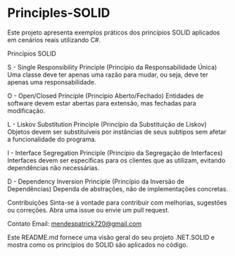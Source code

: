 # Principles-SOLID
Este projeto apresenta exemplos práticos dos princípios SOLID aplicados em cenários reais utilizando C#.

Princípios SOLID


S - Single Responsibility Principle (Princípio da Responsabilidade Única)
Uma classe deve ter apenas uma razão para mudar, ou seja, deve ter apenas uma responsabilidade.

O - Open/Closed Principle (Princípio Aberto/Fechado)
Entidades de software devem estar abertas para extensão, mas fechadas para modificação.

L - Liskov Substitution Principle (Princípio da Substituição de Liskov)
Objetos devem ser substituíveis por instâncias de seus subtipos sem afetar a funcionalidade do programa.

I - Interface Segregation Principle (Princípio da Segregação de Interfaces)
Interfaces devem ser específicas para os clientes que as utilizam, evitando dependências não necessárias.

D - Dependency Inversion Principle (Princípio da Inversão de Dependências)
Dependa de abstrações, não de implementações concretas.

Contribuições
Sinta-se à vontade para contribuir com melhorias, sugestões ou correções. Abra uma issue ou envie um pull request.

Contato
Email: mendespatrick720@gmail.com


Este README.md fornece uma visão geral do seu projeto .NET.SOLID e mostra como os princípios do SOLID são aplicados no código.

